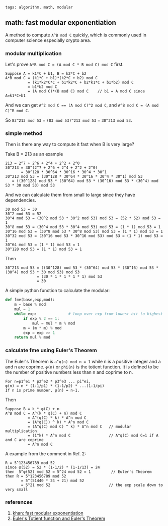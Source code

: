 ```metadata
tags: algorithm, math, modular
```

## math: fast modular exponentiation

A method to compute `A^B mod C` quickly, which is commonly used in computer science
 especially crypto area.

### modular multiplication
Let's prove `A*B mod C = (A mod C * B mod C) mod C` first.

    Suppose A = k1*C + b1, B = k2*C + b2
    A*B mod C = (k1*C + b1)*(k2*C + b2) mod C
              = (k1*k2*C*C + b1*k2*C + b2*k1*C + b1*b2) mod C
              = b1*b2 mod C
              = (A mod C)*(B mod C) mod C    // b1 = A mod C since A=k1*C+b1

And we can get `A^2 mod C == (A mod C)^2 mod C`, and `A^B mod C = (A mod C)^B mod C`.

So `83^213 mod 53` = `(83 mod 53)^213 mod 53` = `30^213 mod 53`.

### simple method
Then is there any way to compute it fast when B is very large?

Take B = 213 as an example

    213 = 2^7 + 2^6 + 2^4 + 2^2 + 2^0
    30^213 = 30^(2^7 + 2^6 + 2^4 + 2^2 + 2^0)
           = 30^128 * 30^64 * 30^16 * 30^4 * 30^1
    30^213 mod 53 = (30^128 * 30^64 * 30^16 * 30^4 * 30^1) mod 53
       = ((30^128) mod 53 * (30^64) mod 53 * (30^16) mod 53 * (30^4) mod 53 * 30 mod 53) mod 53

And we can calculate them from small to large since they have dependencies.

    30 mod 53 = 30
    30^2 mod 53 = 52
    30^4 mod 53 = (30^2 mod 53 * 30^2 mod 53) mod 53 = (52 * 52) mod 53 = 1
    30^8 mod 53 = (30^4 mod 53 * 30^4 mod 53) mod 53 = (1 * 1) mod 53 = 1
    30^16 mod 53 = (30^8 mod 53 * 30^8 mod 53) mod 53 = (1 * 1) mod 53 = 1
    30^32 mod 53 = (30^16 mod 53 * 30^16 mod 53) mod 53 = (1 * 1) mod 53 = 1
    30^64 mod 53 = (1 * 1) mod 53 = 1
    30^128 mod 53 = (1 * 1) mod 53 = 1

Then

    30^213 mod 53 = ((30^128) mod 53 * (30^64) mod 53 * (30^16) mod 53 * (30^4) mod 53 * 30 mod 53) mod 53
                  = (30 * 1 * 1 * 1 * 1) mod 53
                  = 30

A simple python function to calculate the modular:

```python
def fme(base,exp,mod):
    m = base % mod
    mul = 1
    while exp:              # loop over exp from lowest bit to highest bit
        if exp % 2 == 1:
            mul = mul * m % mod
        m = (m * m) % mod
        exp = exp >> 1
    return mul % mod
```

### calculate fme using Euler's Theorem
The Euler's Theorem is `a^φ(n) mod n = 1` while n is a positive integer and a and n are coprime.
`φ(n)` or `phi(n)` is the totient function. It is defined to be the number of positive numbers
 less than n and coprime to n.

    For n=p1^e1 * p2^e2 * p3^e3 ... pi^ei,
    φ(n) = n * (1-1/p1) * (1-1/p2) * ...(1-1/pi)
    If n is prime number, φ(n) = n-1.

Then

    Suppose B = k * φ(C) + n
    A^B mod C = A^(k * φ(C) + n) mod C
              = A^(φ(C) * k) * A^n mod C
              = (A^φ(C)) ^ k) * A^n mod C
              = (A^φ(C) mod C) ^ k) * A^n mod C   // modular multiplication
              = (1^k) * A^n mod C                 // A^φ(C) mod C=1 if A and C are coprime
              = A^n mod C

A example from the comment in Ref. 2:

    R = 5^123456789 mod 52
    since φ(52) = 52 * (1-1/2) * (1-1/13) = 24
    then  5^φ(52) mod 52 = 5^24 mod 52 = 1         // Euler's Theorem
    then R = 5^123456789 mod 52
           = 5^(51440 * 24 + 21) mod 52
           = 5^21 mod 52                          // the exp scale down to very small


### references
1. [khan: fast modular exponentiation](https://www.khanacademy.org/computing/computer-science/cryptography/modarithmetic/a/fast-modular-exponentiation)
2. [Euler's Totient function and Euler's Theorem](https://www.doc.ic.ac.uk/~mrh/330tutor/ch05s02.html)
